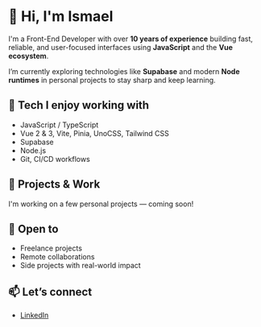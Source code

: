 # 👋 Hi, I'm Ismael

I'm a Front-End Developer with over **10 years of experience** building fast, reliable, and user-focused interfaces using **JavaScript** and the **Vue ecosystem**.

I’m currently exploring technologies like **Supabase** and modern **Node runtimes** in personal projects to stay sharp and keep learning.

## 🔧 Tech I enjoy working with

- JavaScript / TypeScript
- Vue 2 & 3, Vite, Pinia, UnoCSS, Tailwind CSS
- Supabase
- Node.js
- Git, CI/CD workflows

## 🚀 Projects & Work

I'm working on a few personal projects — coming soon!  

## 🤝 Open to

- Freelance projects  
- Remote collaborations  
- Side projects with real-world impact

## 📫 Let’s connect

- [LinkedIn](https://linkedin.com/)
